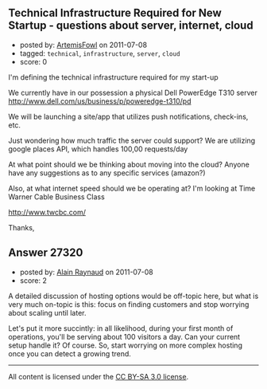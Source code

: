 ## Technical Infrastructure Required for New Startup - questions about server, internet, cloud

- posted by: [ArtemisFowl](https://stackexchange.com/users/-1/11850-artemisfowl) on 2011-07-08
- tagged: `technical`, `infrastructure`, `server`, `cloud`
- score: 0

I'm defining the technical infrastructure required for my start-up

We currently have in our possession a  physical Dell PowerEdge T310 server
http://www.dell.com/us/business/p/poweredge-t310/pd

We will be launching a site/app that utilizes push notifications, check-ins, etc. 

Just wondering how much traffic the server could support? We are utilizing google places API, which handles 100,00 requests/day

At what point should we be thinking about moving into the cloud? Anyone have any suggestions as to any specific services (amazon?)

Also, at what internet speed should we be operating at? I'm looking at Time Warner Cable Business Class

http://www.twcbc.com/


Thanks, 




## Answer 27320

- posted by: [Alain Raynaud](https://stackexchange.com/users/-1/502-alain-raynaud) on 2011-07-08
- score: 2

A detailed discussion of hosting options would be off-topic here, but what is very much on-topic is this: focus on finding customers and stop worrying about scaling until later.

Let's put it more succintly: in all likelihood, during your first month of operations, you'll be serving about 100 visitors a day. Can your current setup handle it? Of course. So, start worrying on more complex hosting once you can detect a growing trend.



---

All content is licensed under the [CC BY-SA 3.0 license](https://creativecommons.org/licenses/by-sa/3.0/).
